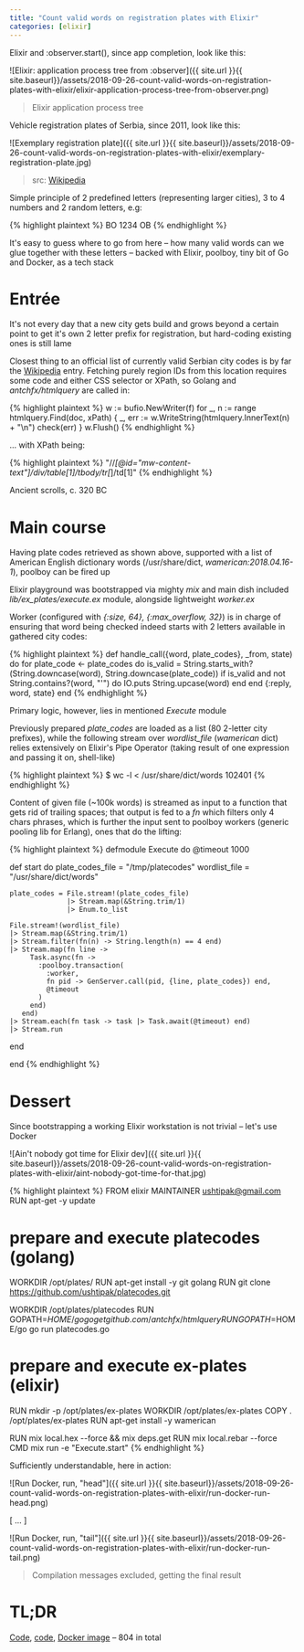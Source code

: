 ```yaml
---
title: "Count valid words on registration plates with Elixir"
categories: [elixir]
---
```


Elixir and :observer.start(), since app completion, look like this:

![Elixir: application process tree from :observer]({{ site.url }}{{ site.baseurl}}/assets/2018-09-26-count-valid-words-on-registration-plates-with-elixir/elixir-application-process-tree-from-observer.png)
> Elixir application process tree

Vehicle registration plates of Serbia, since 2011, look like this:

![Exemplary registration plate]({{ site.url }}{{ site.baseurl}}/assets/2018-09-26-count-valid-words-on-registration-plates-with-elixir/exemplary-registration-plate.jpg)
> src: [Wikipedia](https://en.wikipedia.org/wiki/Vehicle_registration_plates_of_Serbia#/media/File:License_plate_of_Serbia,_2014.JPG)

Simple principle of 2 predefined letters (representing larger cities), 3 to 4
numbers and 2 random letters, e.g:

{% highlight plaintext %}
BO 1234 OB
{% endhighlight %}

It's easy to guess where to go from here – how many valid words can we glue
together with these letters – backed with Elixir, poolboy, tiny bit of Go and
Docker, as a tech stack


# Entrée

It's not every day that a new city gets build and grows beyond a certain point
to get it's own 2 letter prefix for registration, but hard-coding existing ones
is still lame

Closest thing to an official list of currently valid Serbian city codes is by
far the [Wikipedia](https://en.wikipedia.org/wiki/Vehicle_registration_plates_of_Serbia)
entry. Fetching purely region IDs from this location requires some code and
either CSS selector or XPath, so Golang and _antchfx/htmlquery_ are called in:

{% highlight plaintext %}
w := bufio.NewWriter(f)
for _, n := range htmlquery.Find(doc, xPath) {
    _, err := w.WriteString(htmlquery.InnerText(n) + "\n")
    check(err)
}
w.Flush()
{% endhighlight %}


... with XPath being:

{% highlight plaintext %}
"//*[@id=\"mw-content-text\"]/div/table[1]/tbody/tr[*]/td[1]"
{% endhighlight %}

Ancient scrolls, c. 320 BC


# Main course

Having plate codes retrieved as shown above, supported with a list of American
English dictionary words (/usr/share/dict, _wamerican:2018.04.16-1_), poolboy
can be fired up

Elixir playground was bootstrapped via mighty _mix_ and main dish included
_lib/ex_plates/execute.ex_ module, alongside lightweight _worker.ex_

Worker (configured with _{:size, 64}, {:max_overflow, 32}_) is in charge of
ensuring that word being checked indeed starts with 2 letters available in
gathered city codes:

{% highlight plaintext %}
def handle_call({word, plate_codes}, _from, state) do
  for plate_code <- plate_codes do
    is_valid = String.starts_with?(String.downcase(word), String.downcase(plate_code))
    if is_valid and not String.contains?(word, "'") do
      IO.puts String.upcase(word)
    end
  end
  {:reply, word, state}
end
{% endhighlight %}


Primary logic, however, lies in mentioned _Execute_ module

Previously prepared _plate_codes_ are loaded as a list (80 2-letter city
prefixes), while the following stream over _wordlist_file_ (_wamerican_ dict)
relies extensively on Elixir's Pipe Operator (taking result of one expression
and passing it on, shell-like)

{% highlight plaintext %}
$ wc -l < /usr/share/dict/words
102401
{% endhighlight %}


Content of given file (~100k words) is streamed as input to a function that
gets rid of trailing spaces; that output is fed to a _fn_ which filters only 4
chars phrases, which is further the input sent to poolboy workers (generic
pooling lib for Erlang), ones that do the lifting:

{% highlight plaintext %}
defmodule Execute do
  @timeout 1000

  def start do
    plate_codes_file = "/tmp/platecodes"
    wordlist_file = "/usr/share/dict/words"

    plate_codes = File.stream!(plate_codes_file) 
                  |> Stream.map(&String.trim/1)
                  |> Enum.to_list

    File.stream!(wordlist_file)
    |> Stream.map(&String.trim/1)
    |> Stream.filter(fn(n) -> String.length(n) == 4 end)      
    |> Stream.map(fn line ->
         Task.async(fn ->
           :poolboy.transaction(
             :worker,
             fn pid -> GenServer.call(pid, {line, plate_codes}) end,
             @timeout
           )
         end)
       end)
    |> Stream.each(fn task -> task |> Task.await(@timeout) end)
    |> Stream.run
  end

end
{% endhighlight %}


# Dessert

Since bootstrapping a working Elixir workstation is not trivial – let's use
Docker

![Ain't nobody got time for Elixir dev]({{ site.url }}{{ site.baseurl}}/assets/2018-09-26-count-valid-words-on-registration-plates-with-elixir/aint-nobody-got-time-for-that.jpg)

{% highlight plaintext %}
FROM elixir
MAINTAINER ushtipak@gmail.com
RUN apt-get -y update

# prepare and execute platecodes (golang)
WORKDIR /opt/plates/
RUN apt-get install -y git golang
RUN git clone https://github.com/ushtipak/platecodes.git

WORKDIR /opt/plates/platecodes
RUN GOPATH=$HOME/go go get github.com/antchfx/htmlquery
RUN GOPATH=$HOME/go go run platecodes.go

# prepare and execute ex-plates (elixir)
RUN mkdir -p /opt/plates/ex-plates
WORKDIR /opt/plates/ex-plates
COPY . /opt/plates/ex-plates
RUN apt-get install -y wamerican

RUN mix local.hex --force && mix deps.get
RUN mix local.rebar --force
CMD mix run -e "Execute.start"
{% endhighlight %}

Sufficiently understandable, here in action:

![Run Docker, run, "head"]({{ site.url }}{{ site.baseurl}}/assets/2018-09-26-count-valid-words-on-registration-plates-with-elixir/run-docker-run-head.png)

[ ... ]

![Run Docker, run, "tail"]({{ site.url }}{{ site.baseurl}}/assets/2018-09-26-count-valid-words-on-registration-plates-with-elixir/run-docker-run-tail.png)
> Compilation messages excluded, getting the final result


# TL;DR

[Code](https://github.com/ushtipak/ex-plates),
[code](https://github.com/ushtipak/platecodes),
[Docker image](https://hub.docker.com/r/ushtipak/ex-plates/)
– 804 in total


